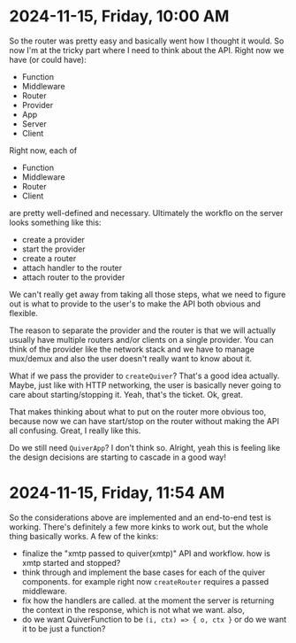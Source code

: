 # 2024-11-15, Friday, 10:00 AM

So the router was pretty easy and basically went how I thought it would. So now I'm at the tricky part where I need to think about the API. Right now we have (or could have):

- Function
- Middleware
- Router
- Provider
- App
- Server
- Client

Right now, each of

- Function
- Middleware
- Router
- Client

are pretty well-defined and necessary. Ultimately the workflo on the server looks something like this:

- create a provider
- start the provider
- create a router
- attach handler to the router
- attach router to the provider

We can't really get away from taking all those steps, what we need to figure out is what to provide to the user's to make the API both obvious and flexible.

The reason to separate the provider and the router is that we will actually usually have multiple routers and/or clients on a single provider. You can think of the provider like the network stack and we have to manage mux/demux and also the user doesn't really want to know about it.

What if we pass the provider to `createQuiver`? That's a good idea actually. Maybe, just like with HTTP networking, the user is basically never going to care about starting/stopping it. Yeah, that's the ticket. Ok, great.

That makes thinking about what to put on the router more obvious too, because now we can have start/stop on the router without making the API all confusing. Great, I really like this.

Do we still need `QuiverApp`? I don't think so. Alright, yeah this is feeling like the design decisions are starting to cascade in a good way!

# 2024-11-15, Friday, 11:54 AM

So the considerations above are implemented and an end-to-end test is working. There's definitely a few more kinks to work out, but the whole thing basically works. A few of the kinks:

- finalize the "xmtp passed to quiver(xmtp)" API and workflow. how is xmtp started and stopped?
- think through and implement the base cases for each of the quiver components. for example right now `createRouter` requires a passed middleware.
- fix how the handlers are called. at the moment the server is returning the context in the response, which is not what we want. also,
- do we want QuiverFunction to be `(i, ctx) => { o, ctx }` or do we want it to be just a function?